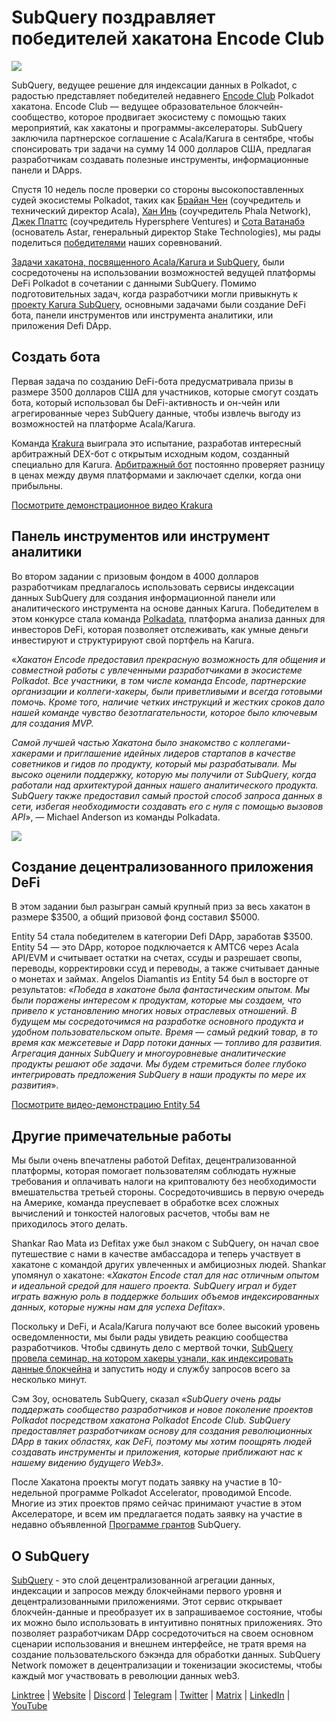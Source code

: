# SubQuery поздравляет победителей хакатона Encode Club

![](https://miro.medium.com/max/1400/1*KSv8qczywRPCEvWXeYiDNA.png)

SubQuery, ведущее решение для индексации данных в Polkadot, с радостью представляет победителей недавнего [Encode Club](https://www.encode.club/) Polkadot хакатона. Encode Club — ведущее образовательное блокчейн-сообщество, которое продвигает экосистему с помощью таких мероприятий, как хакатоны и программы-акселераторы. SubQuery заключила партнерское соглашение с Acala/Karura в сентябре, чтобы спонсировать три задачи на сумму 14 000 долларов США, предлагая разработчикам создавать полезные инструменты, информационные панели и DApps.

Спустя 10 недель после проверки со стороны высокопоставленных судей экосистемы Polkadot, таких как [Брайан Чен](https://twitter.com/XiliangChen) (соучредитель и технический директор Acala), [Хан Инь](https://twitter.com/bgmshana) (соучредитель Phala Network), [Джек Платтс](https://twitter.com/jackbplatts) (соучредитель Hypersphere Ventures) и [Сота Ватанабэ](https://twitter.com/WatanabeSota) (основатель Astar, генеральный директор Stake Technologies), мы рады поделиться [победителями](https://medium.com/encode-club/polkadot-hack-finale-prizewinners-and-summary-931627c64d9) наших соревнований.

[Задачи хакатона, посвященного Acala/Karura и SubQuery](https://medium.com/encode-club/polkadot-hack-challenges-7cfeba1a4c0e), были сосредоточены на использовании возможностей ведущей платформы DeFi Polkadot в сочетании с данными SubQuery. Помимо подготовительных задач, когда разработчики могли привыкнуть к [проекту Karura SubQuery](https://explorer.subquery.network/subquery/AcalaNetwork/karura), основными задачами были создание DeFi бота, панели инструментов или инструмента аналитики, или приложения Defi DApp.

## Создать бота

Первая задача по созданию DeFi-бота предусматривала призы в размере 3500 долларов США для участников, которые смогут создать бота, который использовал бы DeFi-активность и он-чейн или агрегированные через SubQuery данные, чтобы извлечь выгоду из возможностей на платформе Acala/Karura.

Команда [Krakura](https://github.com/houtenbos/krakura-bot) выиграла это испытание, разработав интересный арбитражный DEX-бот с открытым исходным кодом, созданный специально для Karura. [Арбитражный бот](https://github.com/houtenbos/krakura-bot) постоянно проверяет разницу в ценах между двумя платформами и заключает сделки, когда они прибыльны.

[Посмотрите демонстрационное видео Krakura](https://youtu.be/G7TNTzMDijU)

## Панель инструментов или инструмент аналитики

Во втором задании с призовым фондом в 4000 долларов разработчикам предлагалось использовать сервисы индексации данных SubQuery для создания информационной панели или аналитического инструмента на основе данных Karura. Победителем в этом конкурсе стала команда [Polkadata](https://www.polkadata.xyz/), платформа анализа данных для инвесторов DeFi, которая позволяет отслеживать, как умные деньги инвестируют и структурируют свой портфель на Karura.

«_Хакатон Encode предоставил прекрасную возможность для общения и совместной работы с увлеченными разработчиками в экосистеме Polkadot. Все участники, в том числе команда Encode, партнерские организации и коллеги-хакеры, были приветливыми и всегда готовыми помочь. Кроме того, наличие четких инструкций и жестких сроков дало нашей команде чувство безотлагательности, которое было ключевым для создания MVP._

_Самой лучшей частью Хакатона было знакомство с коллегами-хакерами и приглашение идейных лидеров стартапов в качестве советников и гидов по продукту, который мы разрабатывали. Мы высоко оценили поддержку, которую мы получили от SubQuery, когда работали над архитектурой данных нашего аналитического продукта. SubQuery также предоставил самый простой способ запроса данных в сети, избегая необходимости создавать его с нуля с помощью вызовов API_», — Michael Anderson из команды Polkadata.

![](https://miro.medium.com/max/1400/0*o01LCEIOu-FyUOWx)

## Создание децентрализованного приложения DeFi

В этом задании был разыгран самый крупный приз за весь хакатон в размере $3500, а общий призовой фонд составил $5000.

Entity 54 стала победителем в категории Defi DApp, заработав $3500. Entity 54 — это DApp, которое подключается к AMTC6 через Acala API/EVM и считывает остатки на счетах, ссуды и разрешает свопы, переводы, корректировки ссуд и переводы, а также считывает данные о монетах и займах. Angelos Diamantis из Entity 54 был в восторге от результатов: «_Победа в хакатоне была фантастическим опытом. Мы были поражены интересом к продуктам, которые мы создаем, что привело к установлению многих новых отраслевых отношений. В будущем мы сосредоточимся на разработке основного продукта и удобном пользовательском опыте. Время — самый редкий товар, в то время как межсетевые и Dapp потоки данных — топливо для развития. Агрегация данных SubQuery и многоуровневые аналитические продукты решают обе задачи. Мы будем стремиться более глубоко интегрировать предложения SubQuery в наши продукты по мере их развития_».

[Посмотрите видео-демонстрацию Entity 54](https://youtu.be/fU1BRVOtx2o)

## Другие примечательные работы

Мы были очень впечатлены работой Defitax, децентрализованной платформы, которая помогает пользователям соблюдать нужные требования и оплачивать налоги на криптовалюту без необходимости вмешательства третьей стороны. Сосредоточившись в первую очередь на Америке, команда преуспевает в обработке всех сложных вычислений и тонкостей налоговых расчетов, чтобы вам не приходилось этого делать.

Shankar Rao Mata из Defitax уже был знаком с SubQuery, он начал свое путешествие с нами в качестве амбассадора и теперь участвует в хакатоне с командой других увлеченных и амбициозных людей. Shankar упомянул о хакатоне: «_Хакатон Encode стал для нас отличным опытом и идеальной средой для нашего проекта. SubQuery играл и будет играть важную роль в поддержке больших объемов индексированных данных, которые нужны нам для успеха Defitax_».

Поскольку и DeFi, и Acala/Karura получают все более высокий уровень осведомленности, мы были рады увидеть реакцию сообщества разработчиков. Чтобы сдвинуть дело с мертвой точки, [SubQuery провела семинар, на котором хакеры узнали, как индексировать данные блокчейна](https://www.youtube.com/watch?v=QUtWC_LZM8Q) и запустить ноду и службу запросов всего за несколько минут.

Сэм Зоу, основатель SubQuery, сказал _«SubQuery очень рады поддержать сообщество разработчиков и новое поколение проектов Polkadot посредством хакатона Polkadot Encode Club. SubQuery предоставляет разработчикам основу для создания революционных DApp в таких областях, как DeFi, поэтому мы хотим поощрять людей создавать инструменты и приложения, которые приближают нас к нашему видению будущего Web3»._

После Хакатона проекты могут подать заявку на участие в 10-недельной программе Polkadot Accelerator, проводимой Encode. Многие из этих проектов прямо сейчас принимают участие в этом Акселераторе, и всем им предлагается подать заявку на участие в недавно объявленной [Программе грантов](https://subquery.network/grants) SubQuery.

## О SubQuery

[SubQuery](https://subquery.network/) - это слой децентрализованной агрегации данных, индексации и запросов между блокчейнами первого уровня и децентрализованными приложениями. Этот сервис открывает блокчейн-данные и преобразует их в запрашиваемое состояние, чтобы их можно было использовать в интуитивно понятных приложениях. Это позволяет разработчикам DApp сосредоточиться на своем основном сценарии использования и внешнем интерфейсе, не тратя время на создание пользовательского бэкэнда для обработки данных. SubQuery Network поможет в децентрализации и токенизации экосистемы, чтобы каждый мог участвовать в революции данных web3.

[Linktree](https://linktr.ee/subquerynetwork) | [Website](https://subquery.network/) | [Discord](https://discord.com/invite/78zg8aBSMG) | [Telegram](https://t.me/subquerynetwork) | [Twitter](https://twitter.com/subquerynetwork) | [Matrix](https://matrix.to/#/#subquery:matrix.org) | [LinkedIn](https://www.linkedin.com/company/subquery) | [YouTube](https://www.youtube.com/channel/UCi1a6NUUjegcLHDFLr7CqLw)
